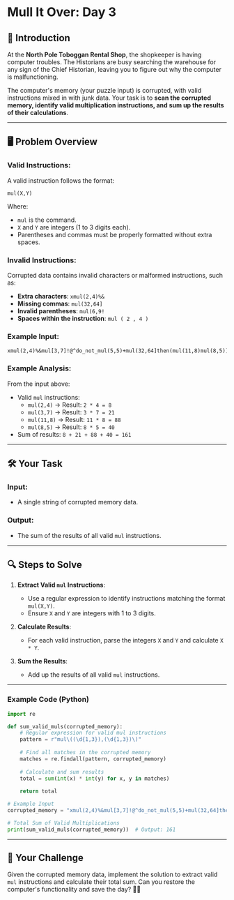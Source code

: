 # Mull It Over: Day 3

## 🎄 Introduction
At the **North Pole Toboggan Rental Shop**, the shopkeeper is having computer troubles. The Historians are busy searching the warehouse for any sign of the Chief Historian, leaving you to figure out why the computer is malfunctioning.

The computer's memory (your puzzle input) is corrupted, with valid instructions mixed in with junk data. Your task is to **scan the corrupted memory, identify valid multiplication instructions, and sum up the results of their calculations**.

---

## 🖥️ Problem Overview

### Valid Instructions:
A valid instruction follows the format:

```plaintext
mul(X,Y)
```
Where:
- `mul` is the command.
- `X` and `Y` are integers (1 to 3 digits each).
- Parentheses and commas must be properly formatted without extra spaces.

### Invalid Instructions:
Corrupted data contains invalid characters or malformed instructions, such as:
- **Extra characters**: `xmul(2,4)%&`
- **Missing commas**: `mul(32,64]`
- **Invalid parentheses**: `mul(6,9!`
- **Spaces within the instruction**: `mul ( 2 , 4 )`

### Example Input:
```plaintext
xmul(2,4)%&mul[3,7]!@^do_not_mul(5,5)+mul(32,64]then(mul(11,8)mul(8,5))
```

### Example Analysis:
From the input above:
- Valid `mul` instructions:
  - `mul(2,4)` → Result: `2 * 4 = 8`
  - `mul(3,7)` → Result: `3 * 7 = 21`
  - `mul(11,8)` → Result: `11 * 8 = 88`
  - `mul(8,5)` → Result: `8 * 5 = 40`
- Sum of results: `8 + 21 + 88 + 40 = 161`

---

## 🛠️ Your Task

### Input:
- A single string of corrupted memory data.

### Output:
- The sum of the results of all valid `mul` instructions.

---

## 🔍 Steps to Solve
1. **Extract Valid `mul` Instructions**:
   - Use a regular expression to identify instructions matching the format `mul(X,Y)`.
   - Ensure `X` and `Y` are integers with 1 to 3 digits.

2. **Calculate Results**:
   - For each valid instruction, parse the integers `X` and `Y` and calculate `X * Y`.

3. **Sum the Results**:
   - Add up the results of all valid `mul` instructions.

---

### Example Code (Python)
```python
import re

def sum_valid_muls(corrupted_memory):
    # Regular expression for valid mul instructions
    pattern = r"mul\((\d{1,3}),(\d{1,3})\)"
    
    # Find all matches in the corrupted memory
    matches = re.findall(pattern, corrupted_memory)
    
    # Calculate and sum results
    total = sum(int(x) * int(y) for x, y in matches)
    
    return total

# Example Input
corrupted_memory = "xmul(2,4)%&mul[3,7]!@^do_not_mul(5,5)+mul(32,64]then(mul(11,8)mul(8,5))"

# Total Sum of Valid Multiplications
print(sum_valid_muls(corrupted_memory))  # Output: 161
```

---

## 🎯 Your Challenge
Given the corrupted memory data, implement the solution to extract valid `mul` instructions and calculate their total sum. Can you restore the computer's functionality and save the day? 🎅✨